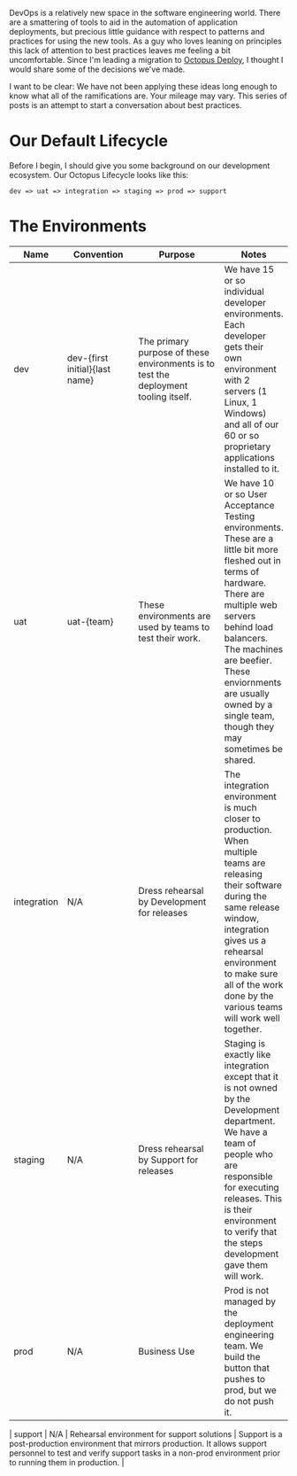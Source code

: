 DevOps is a relatively new space in the software engineering world. There are a smattering of tools to aid in the automation of application deployments, but precious little guidance with respect to patterns and practices for using the new tools. As a guy who loves leaning on principles this lack of attention to best practices leaves me feeling a bit uncomfortable. Since I'm leading a migration to [Octopus Deploy], I thought I would share some of the decisions we've made.

I want to be clear: We have not been applying these ideas long enough to know what all of the ramifications are. Your mileage may vary. This series of posts is an attempt to start a conversation about best practices.

# Our Default Lifecycle

Before I begin, I should give you some background on our development ecosystem. Our Octopus Lifecycle looks like this:

```
dev => uat => integration => staging => prod => support
```

# The Environments

<table>
    <thead>
        <th width="20px">Name</th>
        <th width="150px">Convention</th>
        <th width="200px">Purpose</th>
        <th >Notes</th>
    </thead>
    <tbody>
        <tr>
            <td>dev</td>
            <td style="width:40px">dev-{first initial}{last name}</td>
            <td>The primary purpose of these environments is to test the deployment tooling itself.</td>
            <td>We have 15 or so individual developer environments. Each developer gets their own environment with 2 servers (1 Linux, 1 Windows) and all of our 60 or so proprietary applications installed to it.</td>
        </tr>
        <tr>
            <td>uat</td>
            <td>uat-{team}</td>
            <td>These environments are used by teams to test their work.</td>
            <td>We have 10 or so User Acceptance Testing environments. These are a little bit more fleshed out in terms of hardware. There are multiple web servers behind load balancers. The machines are beefier. These enviornments are usually owned by a single team, though they may sometimes be shared.</td>
        </tr>
        <tr>
            <td>integration</td>
            <td>N/A</td>
            <td>Dress rehearsal by Development for releases</td>
            <td>The integration environment is much closer to production. When multiple teams are releasing their software during the same release window, integration gives us a rehearsal environment to make sure all of the work done by the various teams will work well together.</td>
        </tr>
        <tr>
            <td>staging</td>
            <td>N/A</td>
            <td>Dress rehearsal by Support for releases</td>
            <td>Staging is exactly like integration except that it is not owned by the Development department. We have a team of people who are responsible for executing releases. This is their environment to verify that the steps development gave them will work.</td>
        </tr>
        <tr>
            <td>prod</td>
            <td>N/A</td>
            <td>Business Use</td>
            <td>Prod is not managed by the deployment engineering team. We build the button that pushes to prod, but we do not push it.</td>
        </tr>
    </tbody>
</table>



| support | N/A | Rehearsal environment for support solutions | Support is a post-production environment that mirrors production. It allows support personnel to test and verify support tasks in a non-prod environment prior to running them in production. |

[Octopus Deploy]: https://octopus.com/

